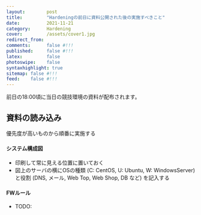 ```yaml
---
layout:        post
title:         "Hardeningの前日に資料公開された後の実施すべきこと"
date:          2021-11-21
category:      Hardening
cover:         /assets/cover1.jpg
redirect_from:
comments:      false #!!!
published:     false #!!!
latex:         false
photoswipe:    false
syntaxhighlight: true
sitemap: false #!!!
feed:    false #!!!
---
```


前日の18:00頃に当日の競技環境の資料が配布されます。

## 資料の読み込み

優先度が高いものから順番に実施する

#### システム構成図
- 印刷して常に見える位置に置いておく
- 図上のサーバの横にOSの種類 (C: CentOS, U: Ubuntu, W: WindowsServer) と役割 (DNS, メール, Web Top, Web Shop, DB など) を記入する

#### FWルール
- TODO:

